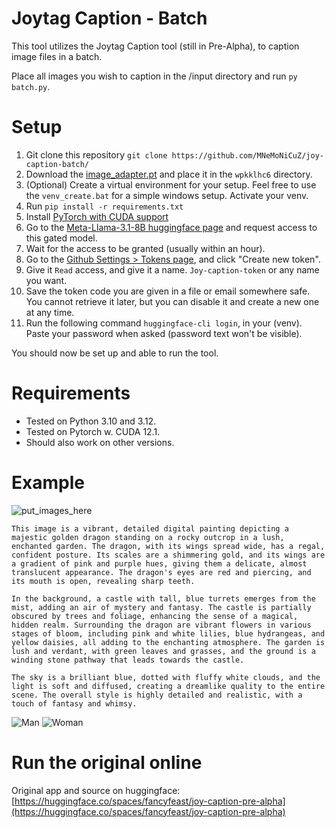 # Joytag Caption - Batch
This tool utilizes the Joytag Caption tool (still in Pre-Alpha), to caption image files in a batch.

Place all images you wish to caption in the /input directory and run `py batch.py`.

# Setup
1. Git clone this repository `git clone https://github.com/MNeMoNiCuZ/joy-caption-batch/`
2. Download the [image_adapter.pt](https://huggingface.co/spaces/fancyfeast/joy-caption-pre-alpha/tree/main/wpkklhc6) and place it in the `wpkklhc6` directory.
3. (Optional) Create a virtual environment for your setup. Feel free to use the `venv_create.bat` for a simple windows setup. Activate your venv.
5. Run `pip install -r requirements.txt`
6. Install [PyTorch with CUDA support](https://pytorch.org/)
7. Go to the [Meta-Llama-3.1-8B huggingface page](https://huggingface.co/meta-llama/Meta-Llama-3.1-8B) and request access to this gated model.
8. Wait for the access to be granted (usually within an hour).
9. Go to the [Github Settings > Tokens page](https://huggingface.co/settings/tokens), and click "Create new token".
10. Give it `Read` access, and give it a name. `Joy-caption-token` or any name you want.
11. Save the token code you are given in a file or email somewhere safe. You cannot retrieve it later, but you can disable it and create a new one at any time.
12. Run the following command `huggingface-cli login`, in your (venv). Paste your password when asked (password text won't be visible).

You should now be set up and able to run the tool.

# Requirements

- Tested on Python 3.10 and 3.12.
- Tested on Pytorch w. CUDA 12.1.
- Should also work on other versions.

# Example
![put_images_here](https://github.com/user-attachments/assets/a24251e5-6df6-44d4-a231-b74da9fcd8ca)
```
This image is a vibrant, detailed digital painting depicting a majestic golden dragon standing on a rocky outcrop in a lush, enchanted garden. The dragon, with its wings spread wide, has a regal, confident posture. Its scales are a shimmering gold, and its wings are a gradient of pink and purple hues, giving them a delicate, almost translucent appearance. The dragon's eyes are red and piercing, and its mouth is open, revealing sharp teeth.

In the background, a castle with tall, blue turrets emerges from the mist, adding an air of mystery and fantasy. The castle is partially obscured by trees and foliage, enhancing the sense of a magical, hidden realm. Surrounding the dragon are vibrant flowers in various stages of bloom, including pink and white lilies, blue hydrangeas, and yellow daisies, all adding to the enchanting atmosphere. The garden is lush and verdant, with green leaves and grasses, and the ground is a winding stone pathway that leads towards the castle.

The sky is a brilliant blue, dotted with fluffy white clouds, and the light is soft and diffused, creating a dreamlike quality to the entire scene. The overall style is highly detailed and realistic, with a touch of fantasy and whimsy.
```
![Man](https://github.com/user-attachments/assets/627fe206-fce3-43aa-8ede-b203dfa7f199)
![Woman](https://github.com/user-attachments/assets/6a22d1b5-8a28-42ea-a330-2886ab009aaf)




# Run the original online
Original app and source on huggingface: [https://huggingface.co/spaces/fancyfeast/joy-caption-pre-alpha](https://huggingface.co/spaces/fancyfeast/joy-caption-pre-alpha)
